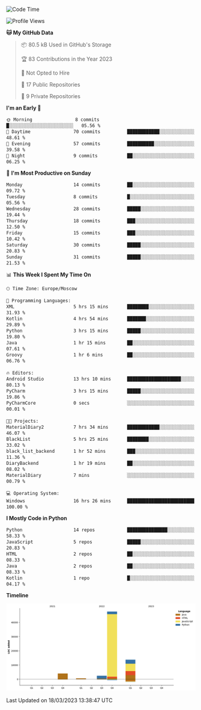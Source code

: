 <!--START_SECTION:waka-->
![Code Time](http://img.shields.io/badge/Code%20Time-54%20hrs%2025%20mins-blue)

![Profile Views](http://img.shields.io/badge/Profile%20Views-0-blue)

**🐱 My GitHub Data** 

> 📦 80.5 kB Used in GitHub's Storage 
 > 
> 🏆 83 Contributions in the Year 2023
 > 
> 🚫 Not Opted to Hire
 > 
> 📜 17 Public Repositories 
 > 
> 🔑 9 Private Repositories 
 > 
**I'm an Early 🐤** 

```text
🌞 Morning                8 commits           █░░░░░░░░░░░░░░░░░░░░░░░░   05.56 % 
🌆 Daytime                70 commits          ████████████░░░░░░░░░░░░░   48.61 % 
🌃 Evening                57 commits          ██████████░░░░░░░░░░░░░░░   39.58 % 
🌙 Night                  9 commits           ██░░░░░░░░░░░░░░░░░░░░░░░   06.25 % 
```
📅 **I'm Most Productive on Sunday** 

```text
Monday                   14 commits          ██░░░░░░░░░░░░░░░░░░░░░░░   09.72 % 
Tuesday                  8 commits           █░░░░░░░░░░░░░░░░░░░░░░░░   05.56 % 
Wednesday                28 commits          █████░░░░░░░░░░░░░░░░░░░░   19.44 % 
Thursday                 18 commits          ███░░░░░░░░░░░░░░░░░░░░░░   12.50 % 
Friday                   15 commits          ███░░░░░░░░░░░░░░░░░░░░░░   10.42 % 
Saturday                 30 commits          █████░░░░░░░░░░░░░░░░░░░░   20.83 % 
Sunday                   31 commits          █████░░░░░░░░░░░░░░░░░░░░   21.53 % 
```


📊 **This Week I Spent My Time On** 

```text
🕑︎ Time Zone: Europe/Moscow

💬 Programming Languages: 
XML                      5 hrs 15 mins       ████████░░░░░░░░░░░░░░░░░   31.93 % 
Kotlin                   4 hrs 54 mins       ███████░░░░░░░░░░░░░░░░░░   29.89 % 
Python                   3 hrs 15 mins       █████░░░░░░░░░░░░░░░░░░░░   19.80 % 
Java                     1 hr 15 mins        ██░░░░░░░░░░░░░░░░░░░░░░░   07.61 % 
Groovy                   1 hr 6 mins         ██░░░░░░░░░░░░░░░░░░░░░░░   06.76 % 

🔥 Editors: 
Android Studio           13 hrs 10 mins      ████████████████████░░░░░   80.13 % 
PyCharm                  3 hrs 15 mins       █████░░░░░░░░░░░░░░░░░░░░   19.86 % 
PyCharmCore              0 secs              ░░░░░░░░░░░░░░░░░░░░░░░░░   00.01 % 

🐱‍💻 Projects: 
MaterialDiary2           7 hrs 34 mins       ████████████░░░░░░░░░░░░░   46.07 % 
BlackList                5 hrs 25 mins       ████████░░░░░░░░░░░░░░░░░   33.02 % 
black_list_backend       1 hr 52 mins        ███░░░░░░░░░░░░░░░░░░░░░░   11.36 % 
DiaryBackend             1 hr 19 mins        ██░░░░░░░░░░░░░░░░░░░░░░░   08.02 % 
MaterialDiary            7 mins              ░░░░░░░░░░░░░░░░░░░░░░░░░   00.79 % 

💻 Operating System: 
Windows                  16 hrs 26 mins      █████████████████████████   100.00 % 
```

**I Mostly Code in Python** 

```text
Python                   14 repos            ███████████████░░░░░░░░░░   58.33 % 
JavaScript               5 repos             █████░░░░░░░░░░░░░░░░░░░░   20.83 % 
HTML                     2 repos             ██░░░░░░░░░░░░░░░░░░░░░░░   08.33 % 
Java                     2 repos             ██░░░░░░░░░░░░░░░░░░░░░░░   08.33 % 
Kotlin                   1 repo              █░░░░░░░░░░░░░░░░░░░░░░░░   04.17 % 
```



**Timeline**

![Lines of Code chart](https://raw.githubusercontent.com/Adlemex/Adlemex/main/assets/bar_graph.png)


 Last Updated on 18/03/2023 13:38:47 UTC
<!--END_SECTION:waka-->
